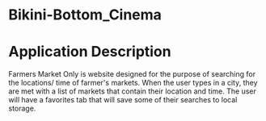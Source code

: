 # Bikini-Bottom_Cinema
# Application Description
Farmers Market Only is website designed for the purpose of searching for the locations/ time of farmer's markets. 
When the user types in a city, they are met with a list of markets that contain their location and time.
The user will have a favorites tab that will save some of their searches to local storage.
